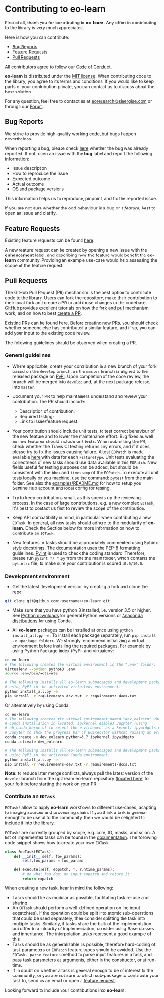 # Contributing to **eo-learn**

First of all, thank you for contributing to **eo-learn**. Any effort in contributing
to the library is very much appreciated.

Here is how you can contribute:

* [Bug Reports](#bug-reports)
* [Feature Requests](#feature-requests)
* [Pull Requests](#pull-requests)

All contributors agree to follow our [Code of Conduct][code-of-conduct].

**eo-learn** is distributed under the [MIT license][license]. When contributing
code to the library, you agree to its terms and conditions. If you would like to
keep parts of your contribution private, you can contact us to discuss about
the best solution.

For any question, feel free to contact us at [eoresearch@sinergise.com](eoresearch@sinergise.com) or through our [Forum][sh-forum].

[code-of-conduct]: https://github.com/sentinel-hub/eo-learn/blob/master/CODE_OF_CONDUCT.md
[license]: https://github.com/sentinel-hub/eo-learn/blob/master/LICENSE
[sh-forum]: https://forum.sentinel-hub.com/

## Bug Reports

We strive to provide high-quality working code, but bugs happen nevertheless.

When reporting a bug, please check [here][open-bug-list] whether
the bug was already reported. If not, open an issue with the **bug** label and
report the following information:

* Issue description
* How to reproduce the issue
* Expected outcome
* Actual outcome
* OS and package versions

This information helps us to reproduce, pinpoint, and fix the reported issue.

If you are not sure whether the odd behaviour is a bug or a _feature_, best to open an issue and clarify.

[open-bug-list]: https://github.com/sentinel-hub/eo-learn/issues?q=state:open+type:issue+label:"bug"

## Feature Requests

Existing feature requests can be found [here][existing-feature-requests].

A new feature request can be created by opening a new issue with the **enhancement** label, and describing how the feature would benefit the **eo-learn** community. Providing an example use-case would help assessing the scope of the feature request.

[existing-feature-requests]: https://github.com/sentinel-hub/eo-learn/issues?q=state:open+type:issue+label:"enhancement"

## Pull Requests

The GitHub Pull Request (PR) mechanism is the best option to contribute code to the library. Users can fork the repository, make their contribution to their local fork and create a PR to add those changes to the codebase. GitHub provides excellent tutorials on how the [fork and pull][fork-and-pull] mechanism work, and on how to best [create a PR][create-pr].

Existing PRs can be found [here][existing-prs]. Before creating new PRs, you should check whether someone else has contributed a similar feature, and if so, you can add your input to the existing code review.

The following guidelines should be observed when creating a PR.

[fork-and-pull]: https://help.github.com/articles/creating-a-pull-request-from-a-fork
[create-pr]: https://help.github.com/articles/creating-a-pull-request/
[existing-prs]: https://github.com/sentinel-hub/eo-learn/pulls?q=state:open

### General guidelines

* Where applicable, create your contribution in a new branch of your fork based on the `develop` branch, as the `master` branch is aligned to the released package on [PyPI][pypi]. Upon completion of the code review, the branch will be merged into `develop` and, at the next package release, into `master`.

* Document your PR to help maintainers understand and review your contribution. The PR should include:

  * Description of contribution;
  * Required testing;
  * Link to issue/feature request.

* Your contribution should include unit tests, to test correct behaviour of the new feature and to lower the maintenance effort. Bug fixes as well as new features should include unit tests. When submitting the PR, check whether the Travis CI testing returns any errors, and if it does, please try to fix the issues causing failure. A test `EOPatch` is made available [here][test-eo-patch] with data for each `FeatureType`. Unit tests evaluating the correctness of new tasks should use data available in this `EOPatch`. New fields useful for testing purposes can be added, but should be consistent with the `bbox` and `timestamp` of the `EOPatch`. To execute all unit tests locally on you machine, use the command: `pytest` from the main folder. See also the [examples/README.md](examples/README.md) for how to setup you SentinelHub account and local config for testing.

* Try to keep contributions small, as this speeds up the reviewing process. In the case of large contributions, e.g. a new complex `EOTask`, it's best to contact us first to review the scope of the contribution.

* Keep API compatibility in mind, in particular when contributing a new `EOTask`. In general, all new tasks should adhere to the modularity of **eo-learn**. Check the Section below for more information on how to contribute an `EOTask`.

* New features or tasks should be appropriately commented using Sphinx style docstrings. The documentation uses the [PEP-8][pep-8] formatting guidelines. [Pylint][pylint] is used to check the coding standard. Therefore, please run `pylint */ *.py` from the the main folder, which contains the `pylintrc` file, to make sure your contribution is scored `10.0/10.0`.

### Development environment

* Get the latest development version by creating a fork and clone the repo:

```bash
git clone git@github.com:<username>/eo-learn.git
```

* Make sure that you have python 3 installed, i.e. version 3.5 or higher. See [Python downloads][python] for general Python versions or [Anaconda distributions][conda] for using Conda.

* All **eo-learn** packages can be installed at once using `python install_all.py -e`. To install each package separately, run `pip install -e <package_folder>`. We strongly recommend initializing a virtual environment before installing the required packages. For example by using Python Package Index (PyPI) and virtualenv:

```bash
cd eo-learn
# The following creates the virtual environment in the ".env" folder.
virtualenv --python python3 .env
source .env/bin/activate

# The following installs all eo-learn subpackages and development packages
# using PyPI in the activated virtualenv environment.
python install_all.py -e
pip install -r requirements-dev.txt -r requirements-docs.txt
```

Or alternatively by using Conda:

```bash
cd eo-learn
# The following creates the virtual environment named "dev_eolearn" where the
# Conda installation in located. ipykernel enables Jupyter (using
# nb_conda_kernels) to select the environment as a kernel. ipywidgets enables
# Jupyter to show the progress bar of EOExecutor without raising an error.
conda create -n dev_eolearn python=3.7 ipykernel ipywidgets
conda activate dev_eolearn

# The following installs all eo-learn subpackages and development packages
# using PyPI in the activated Conda environment.
python install_all.py -e
pip install -r requirements-dev.txt -r requirements-docs.txt
```

**Note:** to reduce later merge conflicts, always pull the latest version of the `develop` branch from the upstream eo-learn repository ([located here][dev-branch]) to your fork before starting the work on your PR.

### Contribute an `EOTask`

`EOTask`s allow to apply **eo-learn** workflows to different use-cases, adapting to imaging sources and
processing chain. If you think a task is general enough to be useful to the community, then we would
be delighted to include it into the library.

`EOTask`s are currently grouped by scope, e.g. core, IO, masks, and so on. A list of implemented
tasks can be found in the [documentation][existing-eo-tasks]. The following code snippet shows how
to create your own `EOTask`

```python
class FooTask(EOTask):
    def __init__(self, foo_params):
        self.foo_params = foo_params

    def execute(self, eopatch, *, runtime_params):
        # do what foo does on input eopatch and return it
        return eopatch
```

When creating a new task, bear in mind the following:

* Tasks should be as modular as possible, facilitating task re-use and sharing.
* An `EOTask` should perform a well-defined operation on the input eopatch(es). If the operation could be split into atomic sub-operations that could be used separately, then consider splitting the task into multiple tasks. Similarly, if tasks share the bulk of the implementation but differ in a minority of implementation, consider using Base classes and inheritance. The interpolation tasks represent a good example of this.  
* Tasks should be as generalizable as possible, therefore hard-coding of task parameters or `EOPatch` feature types should be avoided. Use the `EOTask._parse_features` method to parse input features in a task, and pass task parameters as arguments, either in the constructor, or at run-time.
* If in doubt on whether a task is general enough to be of interest to the community, or you are not sure to which sub-package to contribute your task to, send us an email or open a [feature request](#feature-requests).

Looking forward to include your contributions into **eo-learn**.

[pypi]: https://pypi.org/project/eo-learn/
[pep-8]: https://www.python.org/dev/peps/pep-0008/
[pylint]: https://www.pylint.org/
[existing-eo-tasks]: https://eo-learn.readthedocs.io/en/latest/eotasks.html
[test-eo-patch]: https://github.com/sentinel-hub/eo-learn/tree/master/example_data/TestEOPatch
[python]: https://www.python.org/downloads/
[conda]: https://www.anaconda.com/distribution/
[dev-branch]: https://github.com/sentinel-hub/eo-learn/tree/develop/
